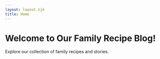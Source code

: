 ```yaml
---
layout: layout.njk
title: Home
---
```


# Welcome to Our Family Recipe Blog!

Explore our collection of family recipes and stories.
